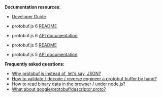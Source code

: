 **Documentation resources:**
* [Developer Guide](https://developers.google.com/protocol-buffers/docs/overview)

* protobuf.js 6 [README](https://github.com/dcodeIO/protobuf.js/blob/master/README.md)
* protobuf.js 6 [API documentation](http://dcode.io/protobuf.js)

* protobuf.js 5 [README](https://github.com/dcodeIO/protobuf.js/blob/ProtoBuf5/README.md)
* protobuf.js 5 [API documentation](http://htmlpreview.github.io/?https://raw.githubusercontent.com/dcodeIO/ProtoBuf.js/ProtoBuf5/docs/index.html)

**Frequently asked questions:**
* [Why protobuf.js instead of, let's say, JSON?](https://github.com/dcodeIO/ProtoBuf.js/wiki/ProtoBuf.js-vs-JSON)
* [How to validate / decode / reverse engineer a protobuf buffer by hand?](https://github.com/dcodeIO/protobuf.js/issues/55)
* [How to read binary data in the browser / under node.js?](https://github.com/dcodeIO/protobuf.js/wiki/How-to-read-binary-data-in-the-browser-or-under-node.js%3F)
* [What about google/protobuf/descriptor.proto?](https://github.com/dcodeIO/protobuf.js/tree/master/google/protobuf)
